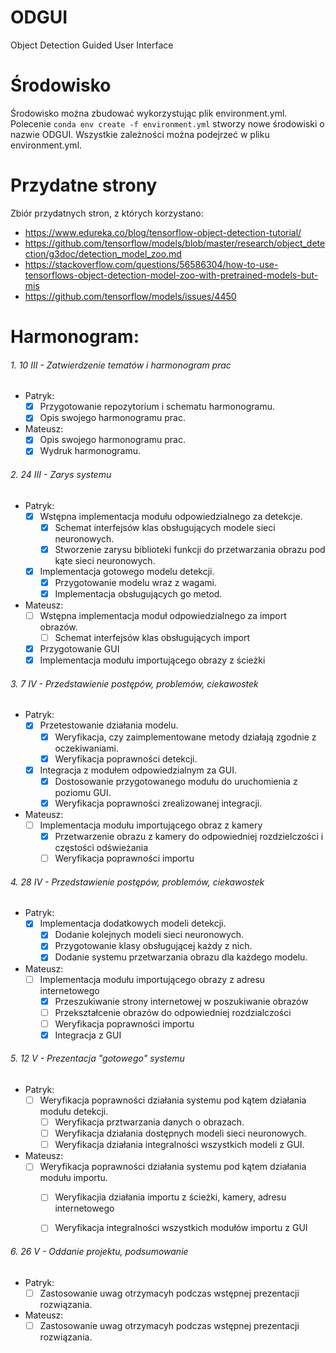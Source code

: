 # ODGUI
Object Detection Guided User Interface

# Środowisko
Środowisko można zbudować wykorzystując plik environment.yml.
Polecenie `conda env create -f environment.yml` stworzy nowe środowiski o nazwie ODGUI.
Wszystkie zależności można podejrzeć w pliku environment.yml.

# Przydatne strony
Zbiór przydatnych stron, z których korzystano:
- https://www.edureka.co/blog/tensorflow-object-detection-tutorial/
- https://github.com/tensorflow/models/blob/master/research/object_detection/g3doc/detection_model_zoo.md
- https://stackoverflow.com/questions/56586304/how-to-use-tensorflows-object-detection-model-zoo-with-pretrained-models-but-mis
- https://github.com/tensorflow/models/issues/4450

# Harmonogram:
###### 1. 10 III - Zatwierdzenie tematów i harmonogram prac
  - Patryk:
    - [x] Przygotowanie repozytorium i schematu harmonogramu.
    - [x] Opis swojego harmonogramu prac.
    
  - Mateusz:
    - [x] Opis swojego harmonogramu prac.
    - [x] Wydruk harmonogramu.
    
###### 2. 24 III - Zarys systemu
  - Patryk:
    - [x] Wstępna implementacja modułu odpowiedzialnego za detekcje. 
      - [x] Schemat interfejsów klas obsługujących modele sieci neuronowych.
      - [x] Stworzenie zarysu biblioteki funkcji do przetwarzania obrazu pod kąte sieci neuronowych.
    - [x] Implementacja gotowego modelu detekcji.
      - [x] Przygotowanie modelu wraz z wagami.
      - [x] Implementacja obsługujących go metod.
      
  - Mateusz:
    - [ ] Wstępna implementacja moduł odpowiedzialnego za import obrazów.
      - [ ] Schemat interfejsów klas obsługujących import
    - [x] Przygotowanie GUI
    - [x] Implementacja modułu importującego obrazy z ścieżki

###### 3. 7 IV - Przedstawienie postępów, problemów, ciekawostek
  - Patryk:
    - [x] Przetestowanie działania modelu.
      - [x] Weryfikacja, czy zaimplementowane metody działają zgodnie z oczekiwaniami.
      - [x] Weryfikacja poprawności detekcji.
    - [x] Integracja z modułem odpowiedzialnym za GUI.
      - [x] Dostosowanie przygotowanego modułu do uruchomienia z poziomu GUI.
      - [x] Weryfikacja poprawności zrealizowanej integracji.
      
  - Mateusz:
    - [ ] Implementacja modułu importującego obraz z kamery
      - [x] Przetwarzenie obrazu z kamery do odpowiedniej rozdzielczości i częstości odświeżania
      - [ ] Weryfikacja poprawności importu

###### 4. 28 IV - Przedstawienie postępów, problemów, ciekawostek
  - Patryk:
    - [x] Implementacja dodatkowych modeli detekcji.
      - [x] Dodanie kolejnych modeli sieci neuronowych.
      - [x] Przygotowanie klasy obsługującej każdy z nich.
      - [x] Dodanie systemu przetwarzania obrazu dla każdego modelu.
      
  - Mateusz:
    - [ ] Implementacja modułu importującego obrazy z adresu internetowego
      - [x] Przeszukiwanie strony internetowej w poszukiwanie obrazów 
      - [ ] Przekształcenie obrazów do odpowiedniej rozdzialczości
      - [ ] Weryfikacja poprawności importu
      - [x] Integracja z GUI

###### 5. 12 V - Prezentacja "gotowego" systemu
  - Patryk:
    - [ ] Weryfikacja poprawności działania systemu pod kątem działania modułu detekcji.
      - [ ] Weryfikacja prztwarzania danych o obrazach.
      - [ ] Weryfikacja działania dostępnych modeli sieci neuronowych.
      - [ ] Weryfikacja działania integralności wszystkich modeli z GUI.
      
  - Mateusz:
    - [ ] Weryfikacja poprawności działania systemu pod kątem działania modułu importu.
      - [ ] Weryfikacjia działania importu z ścieżki, kamery, adresu internetowego
      - [ ] Weryfikacja integralności wszystkich modułów importu z GUI
    

###### 6. 26 V - Oddanie projektu, podsumowanie
  - Patryk:
    - [ ] Zastosowanie uwag otrzymacyh podczas wstępnej prezentacji rozwiązania.
    
  - Mateusz:
    - [ ] Zastosowanie uwag otrzymacyh podczas wstępnej prezentacji rozwiązania.
